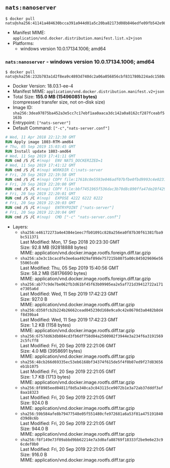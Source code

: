 ## `nats:nanoserver`

```console
$ docker pull nats@sha256:41141a484630bcca391a944d01a5c20ba82173d08b846edfe09fb542e98a4330
```

-	Manifest MIME: `application/vnd.docker.distribution.manifest.list.v2+json`
-	Platforms:
	-	windows version 10.0.17134.1006; amd64

### `nats:nanoserver` - windows version 10.0.17134.1006; amd64

```console
$ docker pull nats@sha256:232b783a1d2f8ea9c4893d740dc2a06a056856cbf831780b224adc1580a99dfb
```

-	Docker Version: 18.03.1-ee-4
-	Manifest MIME: `application/vnd.docker.distribution.manifest.v2+json`
-	Total Size: **155.0 MB (154960851 bytes)**  
	(compressed transfer size, not on-disk size)
-	Image ID: `sha256:3dea97875ba452a3e5cc7c17ebf1aa0aaca3dc142a0a8162cf287fceabf5163b`
-	Entrypoint: `["nats-server"]`
-	Default Command: `["-c","nats-server.conf"]`

```dockerfile
# Wed, 11 Apr 2018 22:12:30 GMT
RUN Apply image 1803-RTM-amd64
# Thu, 05 Sep 2019 15:03:45 GMT
RUN Install update 1803-amd64
# Wed, 11 Sep 2019 17:41:11 GMT
RUN cmd /S /C #(nop)  ENV NATS_DOCKERIZED=1
# Wed, 11 Sep 2019 17:41:12 GMT
RUN cmd /S /C #(nop) WORKDIR C:\nats-server
# Fri, 20 Sep 2019 22:19:58 GMT
RUN cmd /S /C #(nop) COPY file:17618c0e5593e046adf07bfbe0fbd9993c4e0231fc87eb511657fbd37d728049 in nats-server.exe 
# Fri, 20 Sep 2019 22:20:00 GMT
RUN cmd /S /C #(nop) COPY file:bbf7451965f536dac3b70d8c890ffa47de20f4293b62aa28cb0cd84498d5e7dc in nats-server.conf 
# Fri, 20 Sep 2019 22:20:01 GMT
RUN cmd /S /C #(nop)  EXPOSE 4222 6222 8222
# Fri, 20 Sep 2019 22:20:03 GMT
RUN cmd /S /C #(nop)  ENTRYPOINT ["nats-server"]
# Fri, 20 Sep 2019 22:20:04 GMT
RUN cmd /S /C #(nop)  CMD ["-c" "nats-server.conf"]
```

-	Layers:
	-	`sha256:e46172273a4e4384e1eec7fb01091c828a256ea0f87b30f61381fba9bc511371`  
		Last Modified: Mon, 17 Sep 2018 20:23:30 GMT  
		Size: 92.8 MB (92818888 bytes)  
		MIME: application/vnd.docker.image.rootfs.foreign.diff.tar.gzip
	-	`sha256:a3e3c1bcacdfe3ee6aa4929af89de757215b8075a00c845029696e5655065cd0`  
		Last Modified: Thu, 05 Sep 2019 15:40:56 GMT  
		Size: 58.2 MB (58176690 bytes)  
		MIME: application/vnd.docker.image.rootfs.foreign.diff.tar.gzip
	-	`sha256:ab77c9de7be062fb3d61bf45f63b09905ea2e5af721d39412722a171e7305a6d`  
		Last Modified: Wed, 11 Sep 2019 17:42:23 GMT  
		Size: 927.0 B  
		MIME: application/vnd.docker.image.rootfs.diff.tar.gzip
	-	`sha256:d358fcb2b224b26662cead045230d168e9ca9c42e8670d3a0482b8d4f8d39ba4`  
		Last Modified: Wed, 11 Sep 2019 17:42:23 GMT  
		Size: 1.2 KB (1158 bytes)  
		MIME: application/vnd.docker.image.rootfs.diff.tar.gzip
	-	`sha256:6757dd63db084cd3fb6dff58d04a2500982f3944e3a234f6a31915692c5fcff8`  
		Last Modified: Fri, 20 Sep 2019 22:21:06 GMT  
		Size: 4.0 MB (3958691 bytes)  
		MIME: application/vnd.docker.image.rootfs.diff.tar.gzip
	-	`sha256:48cb266d69335ec53eb6168bf34374f615de5f4f0b07ed9f27d83656eb1b1075`  
		Last Modified: Fri, 20 Sep 2019 22:21:05 GMT  
		Size: 1.7 KB (1713 bytes)  
		MIME: application/vnd.docker.image.rootfs.diff.tar.gzip
	-	`sha256:8f8985eed04811f8d5a340ca3c843115ce9072b1e3a72ab37dddf3af8aa18323`  
		Last Modified: Fri, 20 Sep 2019 22:21:05 GMT  
		Size: 924.0 B  
		MIME: application/vnd.docker.image.rootfs.diff.tar.gzip
	-	`sha256:59b584afe8b79477548e05f551480cfe972681a6a53f81a475191840d39d8c6b`  
		Last Modified: Fri, 20 Sep 2019 22:21:05 GMT  
		Size: 944.0 B  
		MIME: application/vnd.docker.image.rootfs.diff.tar.gzip
	-	`sha256:f8f149e73f09abbd9bb62214e7a3d0afa88769f18333f2be9e6e23c96cdef0b0`  
		Last Modified: Fri, 20 Sep 2019 22:21:05 GMT  
		Size: 916.0 B  
		MIME: application/vnd.docker.image.rootfs.diff.tar.gzip
